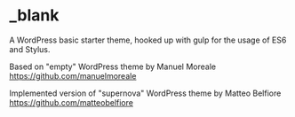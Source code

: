 _blank
=========

A WordPress basic starter theme, hooked up with gulp for the usage of ES6 and Stylus.

Based on "empty" WordPress theme by Manuel Moreale https://github.com/manuelmoreale

Implemented version of "supernova" WordPress theme by Matteo Belfiore https://github.com/matteobelfiore

